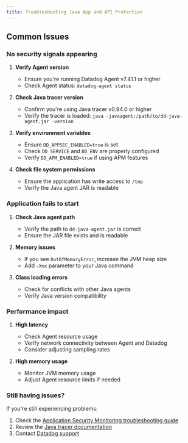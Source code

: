 ```yaml
---
title: Troubleshooting Java App and API Protection
---
```


## Common Issues

### No security signals appearing

1. **Verify Agent version**
   - Ensure you're running Datadog Agent v7.41.1 or higher
   - Check Agent status: `datadog-agent status`

2. **Check Java tracer version**
   - Confirm you're using Java tracer v0.94.0 or higher
   - Verify the tracer is loaded: `java -javaagent:/path/to/dd-java-agent.jar -version`

3. **Verify environment variables**
   - Ensure `DD_APPSEC_ENABLED=true` is set
   - Check `DD_SERVICE` and `DD_ENV` are properly configured
   - Verify `DD_APM_ENABLED=true` if using APM features

4. **Check file system permissions**
   - Ensure the application has write access to `/tmp`
   - Verify the Java agent JAR is readable

### Application fails to start

1. **Check Java agent path**
   - Verify the path to `dd-java-agent.jar` is correct
   - Ensure the JAR file exists and is readable

2. **Memory issues**
   - If you see `OutOfMemoryError`, increase the JVM heap size
   - Add `-Xmx` parameter to your Java command

3. **Class loading errors**
   - Check for conflicts with other Java agents
   - Verify Java version compatibility

### Performance impact

1. **High latency**
   - Check Agent resource usage
   - Verify network connectivity between Agent and Datadog
   - Consider adjusting sampling rates

2. **High memory usage**
   - Monitor JVM memory usage
   - Adjust Agent resource limits if needed

### Still having issues?

If you're still experiencing problems:
1. Check the [Application Security Monitoring troubleshooting guide][1]
2. Review the [Java tracer documentation][2]
3. Contact [Datadog support][3]

[1]: /security/application_security/troubleshooting
[2]: /tracing/trace_collection/compatibility/java
[3]: /help
